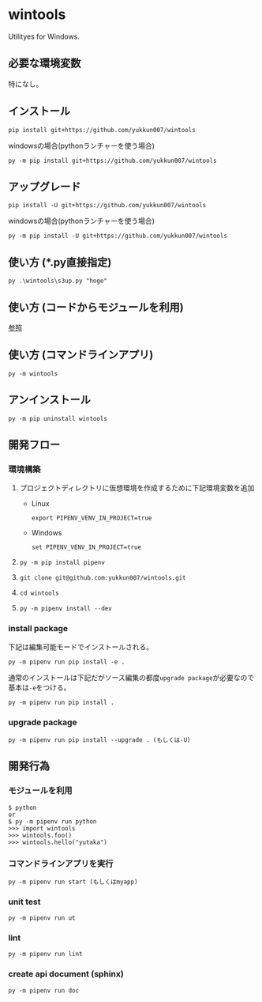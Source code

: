 # wintools

Utilityes for Windows.

## 必要な環境変数

特になし。

## インストール

```(sh)
pip install git+https://github.com/yukkun007/wintools
```

windowsの場合(pythonランチャーを使う場合)

```(sh)
py -m pip install git+https://github.com/yukkun007/wintools
```

## アップグレード

```(sh)
pip install -U git+https://github.com/yukkun007/wintools
```

windowsの場合(pythonランチャーを使う場合)

```(sh)
py -m pip install -U git+https://github.com/yukkun007/wintools
```

## 使い方 (*.py直接指定)

```(sh)
py .\wintools\s3up.py "hoge"
```

## 使い方 (コードからモジュールを利用)

[参照](#モジュールを利用)

## 使い方 (コマンドラインアプリ)

```(sh)
py -m wintools
```

## アンインストール

```(sh)
py -m pip uninstall wintools
```

## 開発フロー

### 環境構築

1. プロジェクトディレクトリに仮想環境を作成するために下記環境変数を追加

   - Linux

     ```(sh)
     export PIPENV_VENV_IN_PROJECT=true
     ```

   - Windows

     ```(sh)
     set PIPENV_VENV_IN_PROJECT=true
     ```

1. `py -m pip install pipenv`
1. `git clone git@github.com:yukkun007/wintools.git`
1. `cd wintools`
1. `py -m pipenv install --dev`

### install package

下記は編集可能モードでインストールされる。

```(sh)
py -m pipenv run pip install -e .
```

通常のインストールは下記だがソース編集の都度`upgrade package`が必要なので基本は`-e`をつける。

```(sh)
py -m pipenv run pip install .
```

### upgrade package

```(sh)
py -m pipenv run pip install --upgrade . (もしくは-U)
```

## 開発行為

### モジュールを利用

```(python)
$ python
or
$ py -m pipenv run python
>>> import wintools
>>> wintools.foo()
>>> wintools.hello("yutaka")
```

### コマンドラインアプリを実行

```(sh)
py -m pipenv run start (もしくはmyapp)
```

### unit test

```(sh)
py -m pipenv run ut
```

### lint

```(sh)
py -m pipenv run lint
```

### create api document (sphinx)

```(sh)
py -m pipenv run doc
```
